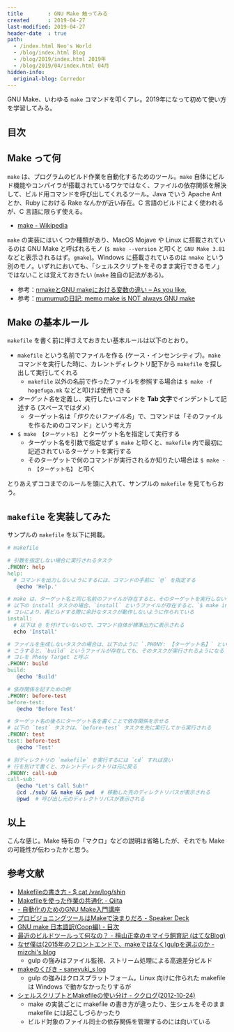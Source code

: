 ```yaml
---
title        : GNU Make 触ってみる
created      : 2019-04-27
last-modified: 2019-04-27
header-date  : true
path:
  - /index.html Neo's World
  - /blog/index.html Blog
  - /blog/2019/index.html 2019年
  - /blog/2019/04/index.html 04月
hidden-info:
  original-blog: Corredor
---
```


GNU Make、いわゆる `make` コマンドを叩くアレ。2019年になって初めて使い方を学習してみる。

## 目次

## Make って何

`make` は、プログラムのビルド作業を自動化するためのツール。`make` 自体にビルド機能やコンパイラが搭載されているワケではなく、ファイルの依存関係を解決して、ビルド用コマンドを呼び出してくれるツール。Java でいう Apache Ant とか、Ruby における Rake なんかが近い存在。C 言語のビルドによく使われるが、C 言語に限らず使える。

- [make - Wikipedia](https://ja.wikipedia.org/wiki/Make)

`make` の実装にはいくつか種類があり、MacOS Mojave や Linux に搭載されているのは GNU Make と呼ばれるモノ (`$ make --version` と叩くと `GNU Make 3.81` などと表示されるはず。`gmake`)。Windows に搭載されているのは `nmake` という別のモノ。いずれにおいても、「シェルスクリプトをそのまま実行できるモノ」ではないことは覚えておきたい (`make` 独自の記法がある)。

- 参考：[nmakeとGNU makeにおける変数の違い – As you like.](http://masahiroshiomi.jp/blog/windows/99/)
- 参考：[mumumuの日記: memo make is NOT always GNU make](http://mumumuorg.blogspot.com/2009/08/memo-make-is-not-always-gnu-make.html)

## Make の基本ルール

`makefile` を書く前に押さえておきたい基本ルールは以下のとおり。

- `makefile` という名前でファイルを作る (ケース・インセンシティブ)。`make` コマンドを実行した時に、カレントディレクトリ配下から `makefile` を探し出して実行してくれる
  - `makefile` 以外の名前で作ったファイルを参照する場合は `$ make -f hogefuga.mk` などと叩けば使用できる
- *ターゲット名*を定義し、実行したいコマンドを **Tab 文字**でインデントして記述する (スペースではダメ)
  - ターゲット名は「*作りたいファイル名*」で、コマンドは「そのファイルを作るためのコマンド」という考え方
- `$ make 【ターゲット名】` とターゲット名を指定して実行する
  - ターゲット名を引数で指定せず `$ make` と叩くと、`makefile` 内で最初に記述されているターゲットを実行する
  - そのターゲットで何のコマンドが実行されるか知りたい場合は `$ make -n 【ターゲット名】` と叩く

とりあえずココまでのルールを頭に入れて、サンプルの `makefile` を見てもらおう。

## `makefile` を実装してみた

サンプルの `makefile` を以下に掲載。

```makefile
# makefile

# 引数を指定しない場合に実行されるタスク
.PHONY: help
help:
  # コマンドを出力しないようにするには、コマンドの手前に `@` を指定する
   @echo 'Help.'

# make は、ターゲット名と同じ名前のファイルが存在すると、そのターゲットを実行しない仕組みになっている (更新日時をチェックしている)
# 以下の install タスクの場合、`install` というファイルが存在すると、`$ make install` コマンドが動作しなくなる
# コレにより、再ビルドする際に余計なタスクが動作しないように作られている
install:
  # 以下は @ を付けていないので、コマンド自体が標準出力に表示される
  echo 'Install'

# ファイルを生成しないタスクの場合は、以下のように `.PHONY: 【ターゲット名】` という行を書いておく
# こうすると、`build` というファイルが存在しても、そのタスクが実行されるようになる
# コレを Phony Target と呼ぶ
.PHONY: build
build:
   @echo 'Build'

# 依存関係を記すための例
.PHONY: before-test
before-test:
   @echo 'Before Test'

# ターゲット名の後ろにターゲット名を書くことで依存関係を示せる
# 以下の `test` タスクは、`before-test` タスクを先に実行してから実行される
.PHONY: test
test: before-test
   @echo 'Test'

# 別ディレクトリの `makefile` を実行するには `cd` すれば良い
# 行を別けて書くと、カレントディレクトリは元に戻る
.PHONY: call-sub
call-sub:
   @echo "Let's Call Sub!"
   @cd ./sub/ && make && pwd  # 移動した先のディレクトリパスが表示される
   @pwd  # 呼び出し元のディレクトリパスが表示される
```

## 以上

こんな感じ。Make 特有の「マクロ」などの説明は省略したが、それでも Make の可能性が伝わったかと思う。

## 参考文献

- [Makefileの書き方 - $ cat /var/log/shin](http://shin.hateblo.jp/entry/2012/05/26/231036)
- [Makefileを使った作業の共通化 - Qiita](https://qiita.com/ytanaka3/items/cdb7ab2cd59217e3c62d)
- [- 自動化のためのGNU Make入門講座](http://objectclub.jp/community/memorial/homepage3.nifty.com/masarl/article/gnu-make.html)
- [プロビジョニングツールはMakeで決まりだろ - Speaker Deck](https://speakerdeck.com/katzchang/purobiziyoninguturuhamakedejue-maridaro)
- [GNU make 日本語訳(Coop編) - 目次](https://www.ecoop.net/coop/translated/GNUMake3.77/make_toc.jp.html)
- [最近のビルドツールって何なの？ - 檜山正幸のキマイラ飼育記 (はてなBlog)](http://m-hiyama.hatenablog.com/entry/20150511/1431306678)
- [なぜ僕は(2015年のフロントエンドで、makeではなく)gulpを選ぶのか - mizchi's blog](https://mizchi.hatenablog.com/entry/2015/05/11/182118)
  - gulp の強みはファイル監視、ストリーム処理による高速差分ビルド
- [makeのくびき - saneyuki_s log](https://saneyukis.hatenablog.com/entry/2015/05/11/194914)
  - gulp の強みはクロスプラットフォーム。Linux 向けに作られた makefile は Windows で動かなかったりするが
- [シェルスクリプトとMakefileの使い分け - ククログ(2012-10-24)](https://www.clear-code.com/blog/2012/10/24.html)
  - make の実装ごとに makefile の書き方が違ったり、生シェルをそのまま makefile には起こしづらかったり
  - ビルド対象のファイル同士の依存関係を管理するのには向いている

